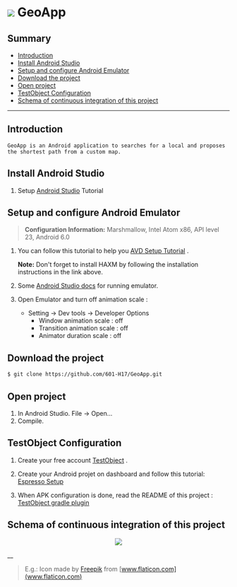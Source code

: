 # ![](http://image.noelshack.com/fichiers/2017/10/1488988686-school.png) GeoApp

## Summary

* [Introduction](https://github.com/601-H17/GeoApp#Introduction)
* [Install Android Studio](https://github.com/601-H17/GeoApp#install-android-studio)
* [Setup and configure Android Emulator](https://github.com/601-H17/GeoApp#setup-and-configure-android-emulator)
* [Download the project](https://github.com/601-H17/GeoApp#download-the-project)
* [Open project](https://github.com/601-H17/GeoApp#open-project)
* [TestObject Configuration](https://github.com/601-H17/GeoApp#testobject-configuration)
* [Schema of continuous integration of this project](https://github.com/601-H17/GeoApp#schema-of-continuous-integration-of-this-project)

___

## Introduction
    GeoApp is an Android application to searches for a local and proposes the shortest path from a custom map.

## Install Android Studio 

1. Setup [Android Studio](https://developer.android.com/studio/index.html) Tutorial

## Setup and configure Android Emulator
 > **Configuration Information:**
    Marshmallow, Intel Atom x86, API level 23, Android 6.0

1. You can follow this tutorial to help you
    [AVD Setup Tutorial](https://docs.nativescript.org/tooling/android-virtual-devices) .

   **Note:**
        Don't forget to install HAXM by following the installation instructions in the link above.
3. Some [Android Studio docs](https://developer.android.com/studio/run/emulator.html) for running emulator.
    
4. Open Emulator and turn off animation scale :

    - Setting -> Dev tools -> Developer Options
        - Window animation scale : off
        - Transition animation scale : off
        - Animator duration scale : off

## Download the project
```bash
$ git clone https://github.com/601-H17/GeoApp.git
```
## Open project

1. In Android Studio. File -> Open...
2. Compile.

## TestObject Configuration
1. Create your free account [TestObject](https://app.testobject.com/#/signup) . 
 
2. Create your Android projet on dashboard and follow this tutorial: [Espresso Setup](https://help.testobject.com/docs/testing-tools/robotium-espresso/setup/) 

3. When APK configuration is done, read the README of this project :  [TestObject gradle plugin](https://github.com/testobject/testobject-gradle-plugin)

## Schema of continuous integration of this project
<p align="center">
  <img src="https://cloud.githubusercontent.com/assets/5929986/23715737/a0365e38-03fb-11e7-9871-237aed5fe9a4.png" />
</p>





__
> E.g.: Icon made by [Freepik](http://www.freepik.com/) from [www.flaticon.com](www.flaticon.com) 